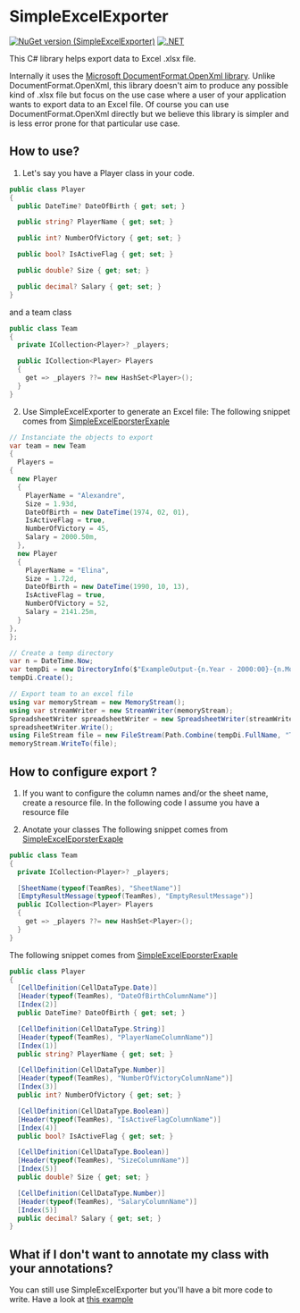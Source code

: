 # SimpleExcelExporter

[![NuGet version (SimpleExcelExporter)](https://img.shields.io/nuget/v/SimpleExcelExporter.svg?style=flat-square)](https://www.nuget.org/packages/SimpleexcelExporter/)
[![.NET](https://github.com/Prothesis-Dental-Solutions/SimpleExcelExporter/actions/workflows/dotnet.yml/badge.svg)](https://github.com/Prothesis-Dental-Solutions/SimpleExcelExporter/actions/workflows/dotnet.yml)

This C# library helps export data to Excel .xlsx file.

Internally it uses the [Microsoft DocumentFormat.OpenXml library](https://github.com/OfficeDev/Open-XML-SDK). Unlike DocumentFormat.OpenXml, this library doesn't aim to produce any possible kind of .xlsx file but focus on the use case where a user of your application wants to export data to an Excel file. Of course you can use DocumentFormat.OpenXml directly but we believe this library is simpler and is less error prone for that particular use case.

## How to use?
1. Let's say you have a Player class in your code.
``` C#
public class Player
{
  public DateTime? DateOfBirth { get; set; }

  public string? PlayerName { get; set; }

  public int? NumberOfVictory { get; set; }

  public bool? IsActiveFlag { get; set; }

  public double? Size { get; set; }

  public decimal? Salary { get; set; }
}
```
and a team class
``` C#
public class Team
{
  private ICollection<Player>? _players;

  public ICollection<Player> Players
  {
    get => _players ??= new HashSet<Player>();
  }
}
```

2. Use SimpleExcelExporter to generate an Excel file:
The following snippet comes from [SimpleExcelEporsterExaple](https://github.com/Prothesis-Dental-Solutions/SimpleExcelExporterExample/blob/b7a3b184892f83370b8d937dffd824c7f82b0b06/Program.cs#L6-L42)
``` C#
// Instanciate the objects to export
var team = new Team
{
  Players =
{
  new Player
  {
    PlayerName = "Alexandre",
    Size = 1.93d,
    DateOfBirth = new DateTime(1974, 02, 01),
    IsActiveFlag = true,
    NumberOfVictory = 45,
    Salary = 2000.50m,
  },
  new Player
  {
    PlayerName = "Elina",
    Size = 1.72d,
    DateOfBirth = new DateTime(1990, 10, 13),
    IsActiveFlag = true,
    NumberOfVictory = 52,
    Salary = 2141.25m,
  }
},
};

// Create a temp directory
var n = DateTime.Now;
var tempDi = new DirectoryInfo($"ExampleOutput-{n.Year - 2000:00}-{n.Month:00}-{n.Day:00}-{n.Hour:00}{n.Minute:00}{n.Second:00}");
tempDi.Create();

// Export team to an excel file
using var memoryStream = new MemoryStream();
using var streamWriter = new StreamWriter(memoryStream);
SpreadsheetWriter spreadsheetWriter = new SpreadsheetWriter(streamWriter.BaseStream, team);
spreadsheetWriter.Write();
using FileStream file = new FileStream(Path.Combine(tempDi.FullName, "Team.xlsx"), FileMode.Create, FileAccess.Write);
memoryStream.WriteTo(file);
```

## How to configure export ?
1. If you want to configure the column names and/or the sheet name, create a resource file.
In the following code I assume you have a resource file 

2. Anotate your classes
The following snippet comes from [SimpleExcelEporsterExaple](https://github.com/Prothesis-Dental-Solutions/SimpleExcelExporterExample/blob/b7a3b184892f83370b8d937dffd824c7f82b0b06/Team.cs#L5-L15)
``` C#
public class Team
{
  private ICollection<Player>? _players;

  [SheetName(typeof(TeamRes), "SheetName")]
  [EmptyResultMessage(typeof(TeamRes), "EmptyResultMessage")]
  public ICollection<Player> Players
  {
    get => _players ??= new HashSet<Player>();
  }
}
```

The following snippet comes from [SimpleExcelEporsterExaple](https://github.com/Prothesis-Dental-Solutions/SimpleExcelExporterExample/blob/b7a3b184892f83370b8d937dffd824c7f82b0b06/Player.cs#L6-L37)
``` C#
public class Player
{
  [CellDefinition(CellDataType.Date)]
  [Header(typeof(TeamRes), "DateOfBirthColumnName")]
  [Index(2)]
  public DateTime? DateOfBirth { get; set; }

  [CellDefinition(CellDataType.String)]
  [Header(typeof(TeamRes), "PlayerNameColumnName")]
  [Index(1)]
  public string? PlayerName { get; set; }

  [CellDefinition(CellDataType.Number)]
  [Header(typeof(TeamRes), "NumberOfVictoryColumnName")]
  [Index(3)]
  public int? NumberOfVictory { get; set; }

  [CellDefinition(CellDataType.Boolean)]
  [Header(typeof(TeamRes), "IsActiveFlagColumnName")]
  [Index(4)]
  public bool? IsActiveFlag { get; set; }

  [CellDefinition(CellDataType.Boolean)]
  [Header(typeof(TeamRes), "SizeColumnName")]
  [Index(5)]
  public double? Size { get; set; }

  [CellDefinition(CellDataType.Number)]
  [Header(typeof(TeamRes), "SalaryColumnName")]
  [Index(5)]
  public decimal? Salary { get; set; }
}
```

## What if I don't want to annotate my class with your annotations?
You can still use SimpleExcelExporter but you'll have a bit more code to write. Have a look at [this example](https://github.com/Prothesis-Dental-Solutions/SimpleExcelExporter/blob/dda3b06649b6ec9e4126c0f5af743c931c048595/src/ConsoleApp/Program.cs#L211-L274)
